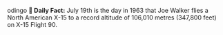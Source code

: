 odingo
**<b>📌 Daily Fact:</b>** July 19th is the day in 1963 that Joe Walker flies a North American X-15 to a record altitude of 106,010 metres (347,800 feet) on X-15 Flight 90.
